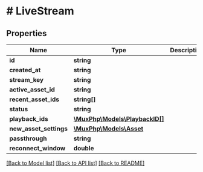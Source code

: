 # # LiveStream

## Properties

Name | Type | Description | Notes
------------ | ------------- | ------------- | -------------
**id** | **string** |  | [optional] 
**created_at** | **string** |  | [optional] 
**stream_key** | **string** |  | [optional] 
**active_asset_id** | **string** |  | [optional] 
**recent_asset_ids** | **string[]** |  | [optional] 
**status** | **string** |  | [optional] 
**playback_ids** | [**\MuxPhp\Models\PlaybackID[]**](PlaybackID.md) |  | [optional] 
**new_asset_settings** | [**\MuxPhp\Models\Asset**](Asset.md) |  | [optional] 
**passthrough** | **string** |  | [optional] 
**reconnect_window** | **double** |  | [optional] 

[[Back to Model list]](../../README.md#documentation-for-models) [[Back to API list]](../../README.md#documentation-for-api-endpoints) [[Back to README]](../../README.md)


